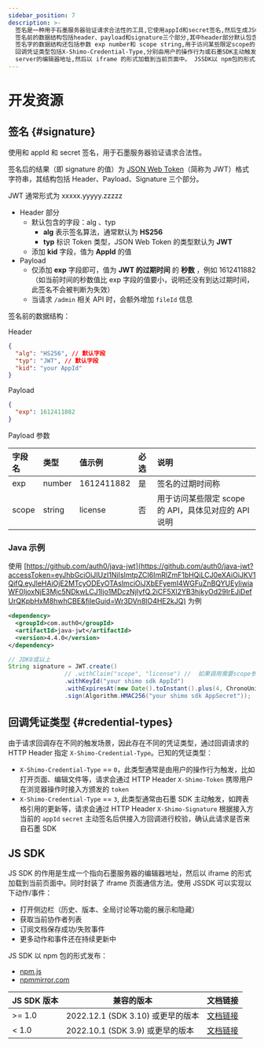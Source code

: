 ```yaml
---
sidebar_position: 7
description: >-
  签名是一种用于石墨服务器验证请求合法性的工具,它使用appId和secret签名,然后生成JSON Web Token(JWT)格式字符串。
  签名前的数据结构包括header、payload和signature三个部分,其中header部分默认包含的字段包括alg和typ,而payload部分仅添加exp字段,值为JWT的过期时间的秒数。
  签名字的数据结构还包括参数 exp number和 scope string,用于访问某些限定scope的 API。
  回调凭证类型包括X-Shimo-Credential-Type,分别由用户的操作行为或石墨SDK主动触发。 JS SDK的作用是生成一个指向石墨
  server的编辑器地址,然后以 iframe 的形式加载到当前页面中。 JSSDK以 npm包的形式发布,兼容版本为1.0或更早的版本。
---
```


# 开发资源

## 签名 {#signature}

使用和 appId 和 secret 签名，用于石墨服务器验证请求合法性。

签名后的结果（即 signature 的值）为 [JSON Web Token](https://jwt.io/introduction?accessToken=eyJhbGciOiJIUzI1NiIsImtpZCI6ImRlZmF1bHQiLCJ0eXAiOiJKV1QifQ.eyJleHAiOjE2MTcyODEyOTAsImciOiJXbEFyemI4WGFuZnBQYUEyIiwiaWF0IjoxNjE3Mjc5NDkwLCJ1Ijo1MDczNjIyfQ.2iCF5Xl2YB3hjkyOd29IrEJiDefUrQKpbHxM8hwhCBE&fileGuid=Wr3DVn8lO4HE2kJQ)（简称为 JWT）格式字符串，其结构包括 Header、Payload、Signature 三个部分。

JWT 通常形式为 xxxxx.yyyyy.zzzzz

- Header 部分
  - 默认包含的字段：alg 、typ
    - **alg** 表示签名算法，通常默认为 **HS256**
    - **typ** 标识 Token 类型，JSON Web Token 的类型默认为 **JWT**
  - 添加 **kid** 字段，值为 **AppId** 的值
- Payload
  - 仅添加 **exp** 字段即可，值为 **JWT 的过期时间** 的 **秒数** ，例如 1612411882 （如当前时间的秒数值比 exp 字段的值要小，说明还没有到达过期时间，此签名不会被判断为失效）
  - 当请求 `/admin` 相关 API 时，会额外增加 `fileId` 信息

签名前的数据结构：

Header

```json
{
  "alg": "HS256", // 默认字段
  "typ": "JWT", // 默认字段
  "kid": "your AppId"
}
```

Payload

```json
{
  "exp": 1612411882
}
```

Payload 参数

| 字段名 | 类型   | 值示例     | 必选 | 说明                                                 |
| :----- | :----- | :--------- | :--- | :--------------------------------------------------- |
| exp    | number | 1612411882 | 是   | 签名的过期时间称                                     |
| scope  | string | license    | 否   | 用于访问某些限定 scope 的 API，具体见对应的 API 说明 |

### Java 示例

使用 [https://github.com/auth0/java-jwt](https://github.com/auth0/java-jwt?accessToken=eyJhbGciOiJIUzI1NiIsImtpZCI6ImRlZmF1bHQiLCJ0eXAiOiJKV1QifQ.eyJleHAiOjE2MTcyODEyOTAsImciOiJXbEFyemI4WGFuZnBQYUEyIiwiaWF0IjoxNjE3Mjc5NDkwLCJ1Ijo1MDczNjIyfQ.2iCF5Xl2YB3hjkyOd29IrEJiDefUrQKpbHxM8hwhCBE&fileGuid=Wr3DVn8lO4HE2kJQ)
为例

```xml
<dependency>
  <groupId>com.auth0</groupId>
  <artifactId>java-jwt</artifactId>
  <version>4.4.0</version>
</dependency>
```

```java
// JDK8或以上
String signature = JWT.create()
                // .withClaim("scope", "license") //  如果调用需要scope参数的接口，需要添加此行
                .withKeyId("your shimo sdk AppId")
                .withExpiresAt(new Date().toInstant().plus(4, ChronoUnit.MINUTES))
                .sign(Algorithm.HMAC256("your shimo sdk AppSecret"));
```

## 回调凭证类型 {#credential-types}

由于请求回调存在不同的触发场景，因此存在不同的凭证类型，通过回调请求的 HTTP Header 指定 `X-Shimo-Credential-Type`。已知的凭证类型：

- `X-Shimo-Credential-Type` == `0`，此类型通常是由用户的操作行为触发，比如打开页面、编辑文件等，请求会通过 HTTP Header `X-Shimo-Token` 携带用户在浏览器操作时接入方颁发的 `token`
- `X-Shimo-Credential-Type` == `3`, 此类型通常由石墨 SDK 主动触发，如跨表格引用的更新等，请求会通过 HTTP Header `X-Shimo-Signature` 根据接入方当前的 `appId` `secret` 主动签名后供接入方回调进行校验，确认此请求是否来自石墨 SDK

## JS SDK

JS SDK 的作用是生成一个指向石墨服务器的编辑器地址，然后以 iframe 的形式加载到当前页面中。同时封装了 iframe 页面通信方法。使用 JSSDK 可以实现以下动作/事件：

- 打开侧边栏（历史、版本、全局讨论等功能的展示和隐藏）
- 获取当前协作者列表
- 订阅文档保存成功/失败事件
- 更多动作和事件还在持续更新中

JS SDK 以 npm 包的形式发布：
- [npm.js](https://www.npmjs.com/package/shimo-js-sdk)
- [npmmirror.com](https://npmmirror.com/package/shimo-js-sdk)

JS SDK 版本 | 兼容的版本 | 文档链接 |
---------|----------| ---- |
\>= 1.0 | 2022.12.1 (SDK 3.10) 或更早的版本 | [文档链接](https://github.com/shimohq/shimo-js-sdk/tree/master/docs) |
< 1.0 | 2022.10.1 (SDK 3.9) 或更早的版本 | [文档链接](https://github.com/shimohq/shimo-js-sdk/tree/v0.x/docs) |

